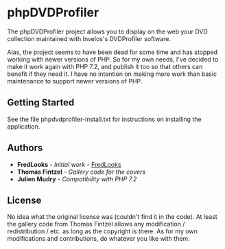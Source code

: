 # phpDVDProfiler

The phpDVDProfiler project allows you to display on the web your DVD collection maintained with Invelos's DVDProfiler software.

Alas, the project seems to have been dead for some time and has stopped working with newer versions of PHP. So for my own needs, I've decided to make it work again with PHP 7.2, and publish it too so that others can benefit if they need it. I have no intention on making more work than basic maintenance to support newer versions of PHP.

## Getting Started

See the file phpdvdprofiler-install.txt for instructions on installing the application.

## Authors

* **FredLooks** - *Initial work* - [FredLooks](http://www.invelos.com/UserProfile.aspx?Alias=FredLooks)
* **Thomas Fintzel** - *Gallery code for the covers*
* **Julien Mudry** - *Compatibility with PHP 7.2*

## License

No idea what the original license was (couldn't find it in the code). At least the gallery code from Thomas Fintzel allows any modification / redistribution / etc. as long as the copyright is there. As for my own modifications and contributions, do whatever you like with them.
